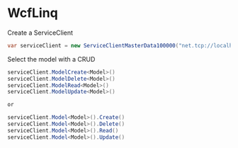 # WcfLinq

Create a ServiceClient

```csharp
var serviceClient = new ServiceClientMasterData100000("net.tcp://localhost:10000/MasterData/"))
```

Select the model with a CRUD 
```csharp
serviceClient.ModelCreate<Model>()
serviceClient.ModelDelete<Model>()
serviceClient.ModelRead<Model>()
serviceClient.ModelUpdate<Model>()

or

serviceClient.Model<Model>().Create()
serviceClient.Model<Model>().Delete()
serviceClient.Model<Model>().Read()
serviceClient.Model<Model>().Update()
```

